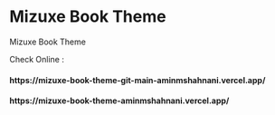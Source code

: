 # Mizuxe Book Theme
 Mizuxe Book Theme

Check Online :

<h4>https://mizuxe-book-theme-git-main-aminmshahnani.vercel.app/</h4>

<h4>https://mizuxe-book-theme-aminmshahnani.vercel.app/</h4>
